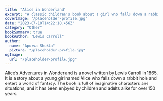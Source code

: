```yaml
---
title: "Alice in Wonderland"
excerpt: "A classic children's book about a girl who falls down a rabbit hole and enters a world of fantasy."
coverImage: "/placeholder-profile.jpg"
date: "2023-07-10T14:22:18.456Z"
category: "Other"
bookSummary: true
bookAuthor: "Lewis Carroll"
author:
  name: "Apurva Shukla"
  picture: "/placeholder-profile.jpg"
ogImage:
  url: "/placeholder-profile.jpg"
---
```


Alice's Adventures in Wonderland is a novel written by Lewis Carroll in 1865. It is a story about a young girl named Alice who falls down a rabbit hole and enters a world of fantasy. The book is full of imaginative characters and situations, and it has been enjoyed by children and adults alike for over 150 years.